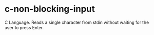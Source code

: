# c-non-blocking-input
C Language. Reads a single character from stdin without waiting for the user to press Enter.
